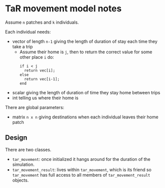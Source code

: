 # TaR movement model notes

Assume `n` patches and `k` individuals.

Each individual needs:
  * vector of length `n-1` giving the length of duration of stay each time they take a trip
    * Assume their home is `j`, then to return the correct value for some other place `i` do:
      ```
      if i < j
        return vec[i];
      else
        return vec[i-1];
      end
      ```
  * scalar giving the length of duration of time they stay home between trips
  * int telling us where their home is

There are global parameters:
  * matrix `n x n` giving destinations when each individual leaves their home patch

## Design

There are two classes.
  * `tar_movement`: once initialized it hangs around for the duration of the simulation.
  * `tar_movement_result`: lives within `tar_movement`, which is its friend so `tar_movement` has full access to all members of `tar_movement_result` objects.
